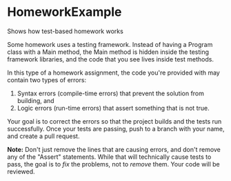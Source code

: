 # HomeworkExample
Shows how test-based homework works

Some homework uses a testing framework. Instead of having a Program class with a Main method, the Main method is hidden inside the testing framework libraries, and the code that you see lives inside test methods.

In this type of a homework assignment, the code you're provided with may contain two types of errors:
1. Syntax errors (compile-time errors) that prevent the solution from building, and
2. Logic errors (run-time errors) that assert something that is not true.

Your goal is to correct the errors so that the project builds and the tests run successfully. Once your tests are passing, push to a branch with your name, and create a pull request.

**Note:** Don't just remove the lines that are causing errors, and don't remove any of the "Assert" statements. While that will technically cause tests to pass, the goal is to *fix* the problems, not to *remove* them. Your code will be reviewed.
